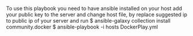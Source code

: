 
To use this playbook you need to have ansible installed on your host
add your public key to the server and change host file, 
by replace suggested ip to public ip of your server
and run 
$ ansible-galaxy collection install community.docker
$ ansible-playbook -i hosts DockerPlay.yml 
